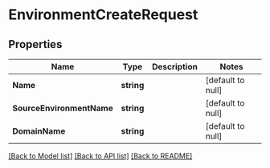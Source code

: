 # EnvironmentCreateRequest

## Properties
Name | Type | Description | Notes
------------ | ------------- | ------------- | -------------
**Name** | **string** |  | [default to null]
**SourceEnvironmentName** | **string** |  | [default to null]
**DomainName** | **string** |  | [default to null]

[[Back to Model list]](../README.md#documentation-for-models) [[Back to API list]](../README.md#documentation-for-api-endpoints) [[Back to README]](../README.md)



